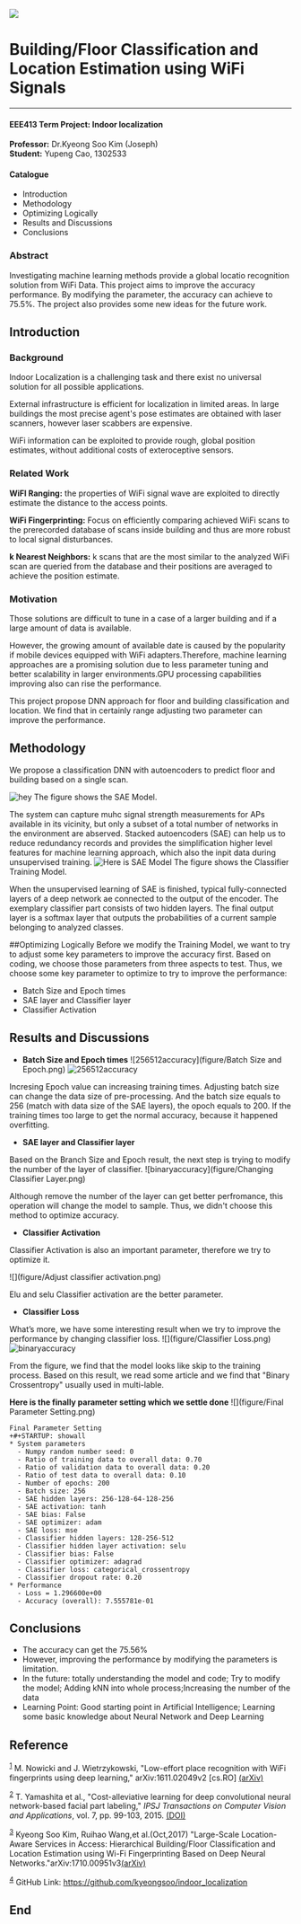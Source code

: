 ![](figure/coversheet.png)
# Building/Floor Classification and Location Estimation using WiFi Signals
***
#### **EEE413 Term Project: Indoor localization**
**Professor:** Dr.Kyeong Soo Kim (Joseph)  
**Student:** Yupeng Cao, 1302533

#### Catalogue
* Introduction
* Methodology
* Optimizing Logically
* Results and Discussions 
* Conclusions

### Abstract
Investigating machine learning methods provide a global locatio recognition solution from WiFi Data. This project aims to improve the accuracy performance. By modifying the parameter, the accuracy can achieve to 75.5%. The project also provides some new ideas for the future work.

## Introduction
### Background
Indoor Localization is a challenging task and there exist no universal solution for all possible applications.

External infrastructure is efficient for localization in limited areas. In large buildings the most precise agent's pose estimates are obtained with laser scanners, however laser scabbers are expensive.

WiFi information can be exploited to provide rough, global position estimates, without additional costs of exteroceptive sensors.

### Related Work
**WiFI Ranging:** the properties of WiFi signal wave are exploited to directly estimate the distance to the access points.

**WiFi Fingerprinting:** Focus on efficiently comparing achieved WiFi scans to the prerecorded database of scans inside building and thus are more robust to local signal disturbances.

**k Nearest Neighbors:** k scans that are the most similar to the analyzed WiFi scan are queried from the database and their positions are averaged to achieve the position estimate.

### Motivation
Those solutions are difficult to tune in a case of a larger building and if a large amount of data is available.

However, the growing amount of available date is caused by the popularity if mobile devices equipped with WiFi adapters.Therefore, machine learning approaches are a promising solution due to less parameter tuning and better scalability in larger environments.GPU processing capabilities improving also can rise the performance.

This project propose DNN approach for floor and building classification and location. We find that in certainly range adjusting two parameter can improve the performance.

## Methodology
We propose a classification DNN with autoencoders to predict floor and building based on a single scan.

![hey](figure/SAE.png)
The figure shows the SAE Model. 

The system can capture muhc signal strength measurements for APs available in its vicinity, but only a subset of a total number of networks in the environment are abserved. Stacked autoencoders (SAE) can help us to reduce redundancy records and provides the simplification higher level features for machine learning approach, which also the inpit data during unsupervised training.
![Here is SAE Model](figure/Training.png)
The figure shows the Classifier Training Model.

When the unsupervised learning of SAE is finished, typical fully-connected layers of a deep network ae connected to the output of the encoder. The exemplary classifier part consists of two hidden layers. The final output layer is a softmax layer that outputs the probabilities of a current sample belonging to analyzed classes. 


##Optimizing Logically
Before we modify the Training Model, we want to try to adjust some key parameters to improve the accuracy first. Based on coding, we choose those parameters from three aspects to test.
Thus, we choose some key parameter to optimize to try to improve the performance:

* Batch Size and Epoch times
* SAE layer and Classifier layer
* Classifier Activation


## Results and Discussions 
* **Batch Size and Epoch times**
![256512accuracy](figure/Batch Size and Epoch.png)
![256512accuracy](figure/256512.png)

Incresing Epoch value can increasing training times.
Adjusting batch size can change the data size of pre-processing. And the batch size equals to 256 (match with data size of the SAE layers), the opoch equals to 200. If the training times too large to get the normal accuracy, because it happened overfitting.

* **SAE layer and Classifier layer**

Based on the Branch Size and Epoch result, the next step is trying to modify the number of the layer of classifier.
![binaryaccuracy](figure/Changing Classifier Layer.png)

Although remove the number of the layer can get better perfromance, this operation will change the model to sample. Thus, we didn't choose this method to optimize accuracy. 

* **Classifier Activation**

Classifier Activation is also an important parameter, therefore we try to optimize it.

![](figure/Adjust classifier activation.png)

Elu and selu Classifier activation are the better parameter.

* **Classifier Loss**

What’s more, we have some interesting result when we try to improve the performance by changing classifier loss.
![](figure/Classifier Loss.png)
![binaryaccuracy](figure/binary.png)

From the figure, we find that the model looks like skip to the training process. Based on this result, we read some article and we find that "Binary Crossentropy" usually used in multi-lable. 

**Here is the finally parameter setting which we settle done**
![](figure/Final Parameter Setting.png)


```
Final Parameter Setting
+#+STARTUP: showall
* System parameters
  - Numpy random number seed: 0
  - Ratio of training data to overall data: 0.70
  - Ratio of validation data to overall data: 0.20
  - Ratio of test data to overall data: 0.10
  - Number of epochs: 200
  - Batch size: 256
  - SAE hidden layers: 256-128-64-128-256
  - SAE activation: tanh
  - SAE bias: False
  - SAE optimizer: adam
  - SAE loss: mse
  - Classifier hidden layers: 128-256-512
  - Classifier hidden layer activation: selu
  - Classifier bias: False
  - Classifier optimizer: adagrad
  - Classifier loss: categorical_crossentropy
  - Classifier dropout rate: 0.20
* Performance
  - Loss = 1.296600e+00
  - Accuracy (overall): 7.555781e-01

```


## Conclusions
* The accuracy can get the 75.56%
* However, improving the performance by modifying the parameters is limitation.
* In the future: totally understanding the model and code; Try to modify the model; Adding kNN into whole process;Increasing the number of the data
* Learning Point: Good starting point in Artificial Intelligence; Learning some basic knowledge about Neural Network and Deep Learning


## Reference  
<sup><a id="fn.1" class="footnum" href="#fnr.1">1</a></sup> M. Nowicki and J. Wietrzykowski, "Low-effort place recognition with WiFi fingerprints using deep learning," arXiv:1611.02049v2 [cs.RO] [(arXiv)](https://arxiv.org/abs/1611.02049v2)

<sup><a id="fn.2" class="footnum" href="#fnr.2">2</a></sup> T. Yamashita et al., "Cost-alleviative learning for deep convolutional neural network-based facial part labeling," *IPSJ Transactions on Computer Vision and Applications*, vol. 7, pp. 99-103, 2015. [(DOI)](http://doi.org/10.2197/ipsjtcva.7.99)

<sup><a id="fn.3" class="footnum" href="#fnr.3">3</a></sup> Kyeong Soo Kim, Ruihao Wang,et al.(Oct,2017) "Large-Scale Location-Aware Services in Access: Hierarchical Building/Floor Classification and Location Estimation using Wi-Fi Fingerprinting Based on Deep Neural Networks."arXiv:1710.00951v3[(arXiv)](https://arxiv.org/abs/1710.00951)

<sup><a id="fn.4" class="footnum" href="#fnr.4">4</a></sup> 
GitHub Link: https://github.com/kyeongsoo/indoor_localization

## End
